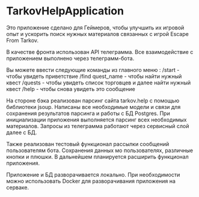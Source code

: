 # TarkovHelpApplication

Это приложение сделано для Геймеров, чтобы улучшить их игровой опыт и ускорить поиск нужных материалов связанных с игрой Escape From Tarkov.

В качестве фронта использован API телеграмма. Все взаимодействие с приложением выполнено через телеграмм-бота. 

Вы можете ввести следующие команды из главного меню :
  /start - чтобы увидеть приветствие 
  /find quest_name - чтобы найти нужный квест 
  /quests - чтобы увидеть список торговцев и далее найти нужный квест 
  /help - чтобы снова увидеть это сообщение
  
На стороне бэка реализован парсинг сайта tarkov.help с помощью библиотеки jsoup.
Написаны все необходимые модели и связи для сохранения результатов парсинга и работы с БД Postgres.
При инициализации приложения выполняется парсинг всех необходимых материалов. 
Запросы из телеграмма работают через сервисный слой далее с БД.

Также реализован тестовый функционал рассылки сообщений пользователям бота. Сохранения данных мо пользователях, различные кнопки и плюшки.
В дальнейшем планируется расширить функционал приложения. 

Приложение и БД разворачивается локально. При необходимости можно использовать Docker для разворачивания приложения на серваке.
